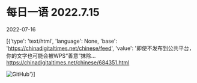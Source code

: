 # 每日一语 2022.7.15

2022-07-16

[{'type': 'text/html', 'language': None, 'base': 'https://chinadigitaltimes.net/chinese/feed', 'value': '即使不发布到公共平台，你的文字也可能会被WPS“善意”抹除… https://chinadigitaltimes.net/chinese/684351.html

![GitHub](https://chinadigitaltimes.net/chinese/files/2022/07/image-1657932380730.png)'}]